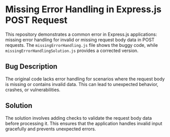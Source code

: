# Missing Error Handling in Express.js POST Request

This repository demonstrates a common error in Express.js applications: missing error handling for invalid or missing request body data in POST requests.  The `missingErrorHandling.js` file shows the buggy code, while `missingErrorHandlingSolution.js` provides a corrected version.

## Bug Description
The original code lacks error handling for scenarios where the request body is missing or contains invalid data.  This can lead to unexpected behavior, crashes, or vulnerabilities.

## Solution
The solution involves adding checks to validate the request body data before processing it.  This ensures that the application handles invalid input gracefully and prevents unexpected errors.